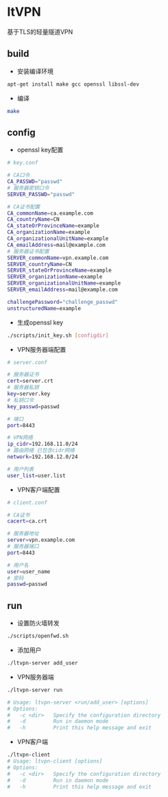 # ltVPN

基于TLS的轻量隧道VPN

## build

- 安装编译环境

```bash
apt-get install make gcc openssl libssl-dev
```

- 编译

```bash
make
```

## config

- openssl key配置

```bash
# key.conf

# CA口令
CA_PASSWD="passwd"
# 服务器密钥口令
SERVER_PASSWD="passwd"

# CA证书配置
CA_commonName=ca.example.com
CA_countryName=CN
CA_stateOrProvinceName=example
CA_organizationName=example
CA_organizationalUnitName=example
CA_emailAddress=mail@example.com
# 服务器证书配置
SERVER_commonName=vpn.example.com
SERVER_countryName=CN
SERVER_stateOrProvinceName=example
SERVER_organizationName=example
SERVER_organizationalUnitName=example
SERVER_emailAddress=mail@example.com

challengePassword="challenge_passwd"
unstructuredName=example
```

- 生成openssl key

```bash
./scripts/init_key.sh [configdir]
```

- VPN服务器端配置

```bash
# server.conf

# 服务器证书
cert=server.crt
# 服务器私钥
key=server.key
# 私钥口令
key_passwd=passwd

# 端口
port=8443

# VPN网络
ip_cidr=192.168.11.0/24
# 路由网络 已包含cidr网络
network=192.168.12.0/24

# 用户列表
user_list=user.list
```

- VPN客户端配置

```bash
# client.conf

# CA证书
cacert=ca.crt

# 服务器地址
server=vpn.example.com
# 服务器端口
port=8443

# 用户名
user=user_name
# 密码
passwd=passwd
```

## run

- 设置防火墙转发

```bash
./scripts/openfwd.sh
```

- 添加用户

```bash
./ltvpn-server add_user
```

- VPN服务器端

```bash
./ltvpn-server run

# Usage: ltvpn-server <run/add_user> [options]
# Options:
#   -c <dir>   Specify the configuration directory
#   -d         Run in daemon mode
#   -h         Print this help message and exit
```

- VPN客户端

```bash
./ltvpn-client
# Usage: ltvpn-client [options]
# Options:
#   -c <dir>   Specify the configuration directory
#   -d         Run in daemon mode
#   -h         Print this help message and exit
```